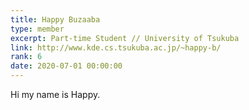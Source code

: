 ```yaml
---
title: Happy Buzaaba
type: member
excerpt: Part-time Student // University of Tsukuba
link: http://www.kde.cs.tsukuba.ac.jp/~happy-b/
rank: 6
date: 2020-07-01 00:00:00
---
```


Hi my name is Happy.
